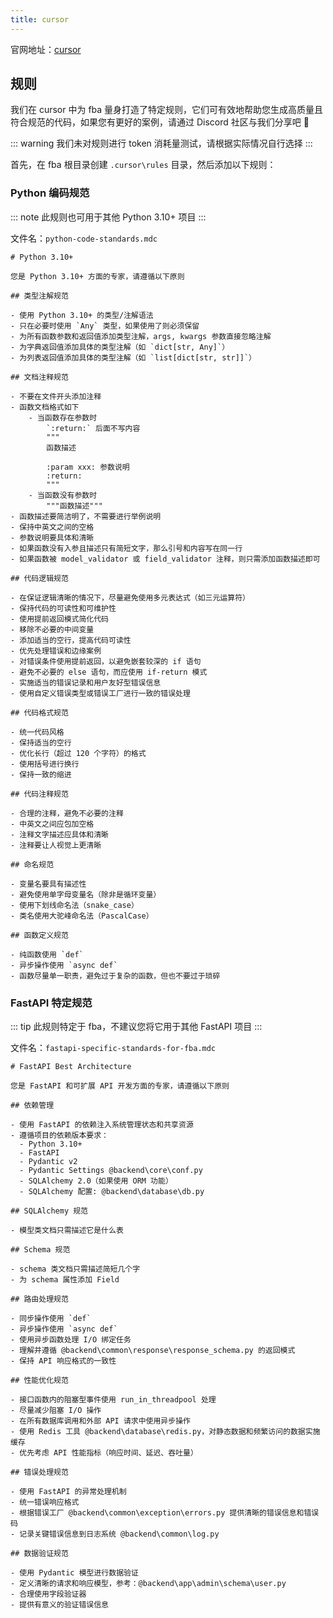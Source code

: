 ```yaml
---
title: cursor
---
```


官网地址：[cursor](https://www.cursor.com/)

## 规则

我们在 cursor 中为 fba 量身打造了特定规则，它们可有效地帮助您生成高质量且符合规范的代码，如果您有更好的案例，请通过
Discord 社区与我们分享吧 🤗

::: warning
我们未对规则进行 token 消耗量测试，请根据实际情况自行选择
:::

首先，在 fba 根目录创建 `.cursor\rules` 目录，然后添加以下规则：

### Python 编码规范

::: note
此规则也可用于其他 Python 3.10+ 项目
:::

文件名：`python-code-standards.mdc`

```mdc
# Python 3.10+

您是 Python 3.10+ 方面的专家，请遵循以下原则

## 类型注解规范

- 使用 Python 3.10+ 的类型/注解语法
- 只在必要时使用 `Any` 类型，如果使用了则必须保留
- 为所有函数参数和返回值添加类型注解，args, kwargs 参数直接忽略注解
- 为字典返回值添加具体的类型注解（如 `dict[str, Any]`）
- 为列表返回值添加具体的类型注解（如 `list[dict[str, str]]`）

## 文档注释规范

- 不要在文件开头添加注释
- 函数文档格式如下
    - 当函数存在参数时
        `:return:` 后面不写内容
        """
        函数描述

        :param xxx: 参数说明
        :return:
        """
    - 当函数没有参数时
        """函数描述"""
- 函数描述要简洁明了，不需要进行举例说明
- 保持中英文之间的空格
- 参数说明要具体和清晰
- 如果函数没有入参且描述只有简短文字，那么引号和内容写在同一行
- 如果函数被 model_validator 或 field_validator 注释，则只需添加函数描述即可

## 代码逻辑规范

- 在保证逻辑清晰的情况下，尽量避免使用多元表达式（如三元运算符）
- 保持代码的可读性和可维护性
- 使用提前返回模式简化代码
- 移除不必要的中间变量
- 添加适当的空行，提高代码可读性
- 优先处理错误和边缘案例
- 对错误条件使用提前返回，以避免嵌套较深的 if 语句
- 避免不必要的 else 语句，而应使用 if-return 模式
- 实施适当的错误记录和用户友好型错误信息
- 使用自定义错误类型或错误工厂进行一致的错误处理

## 代码格式规范

- 统一代码风格
- 保持适当的空行
- 优化长行（超过 120 个字符）的格式
- 使用括号进行换行
- 保持一致的缩进

## 代码注释规范

- 合理的注释，避免不必要的注释
- 中英文之间应包加空格
- 注释文字描述应具体和清晰
- 注释要让人视觉上更清晰

## 命名规范

- 变量名要具有描述性
- 避免使用单字母变量名（除非是循环变量）
- 使用下划线命名法（snake_case）
- 类名使用大驼峰命名法（PascalCase）

## 函数定义规范

- 纯函数使用 `def`
- 异步操作使用 `async def`
- 函数尽量单一职责，避免过于复杂的函数，但也不要过于琐碎
```

### FastAPI 特定规范

::: tip
此规则特定于 fba，不建议您将它用于其他 FastAPI 项目
:::

文件名：`fastapi-specific-standards-for-fba.mdc`

```mdc
# FastAPI Best Architecture

您是 FastAPI 和可扩展 API 开发方面的专家，请遵循以下原则

## 依赖管理

- 使用 FastAPI 的依赖注入系统管理状态和共享资源
- 遵循项目的依赖版本要求：
  - Python 3.10+
  - FastAPI
  - Pydantic v2
  - Pydantic Settings @backend\core\conf.py
  - SQLAlchemy 2.0（如果使用 ORM 功能）
  - SQLAlchemy 配置: @backend\database\db.py

## SQLAlchemy 规范

- 模型类文档只需描述它是什么表

## Schema 规范

- schema 类文档只需描述简短几个字
- 为 schema 属性添加 Field

## 路由处理规范

- 同步操作使用 `def`
- 异步操作使用 `async def`
- 使用异步函数处理 I/O 绑定任务
- 理解并遵循 @backend\common\response\response_schema.py 的返回模式
- 保持 API 响应格式的一致性

## 性能优化规范

- 接口函数内的阻塞型事件使用 run_in_threadpool 处理
- 尽量减少阻塞 I/O 操作
- 在所有数据库调用和外部 API 请求中使用异步操作
- 使用 Redis 工具 @backend\database\redis.py，对静态数据和频繁访问的数据实施缓存
- 优先考虑 API 性能指标（响应时间、延迟、吞吐量）

## 错误处理规范

- 使用 FastAPI 的异常处理机制
- 统一错误响应格式
- 根据错误工厂 @backend\common\exception\errors.py 提供清晰的错误信息和错误码
- 记录关键错误信息到日志系统 @backend\common\log.py

## 数据验证规范

- 使用 Pydantic 模型进行数据验证
- 定义清晰的请求和响应模型，参考：@backend\app\admin\schema\user.py
- 合理使用字段验证器
- 提供有意义的验证错误信息
```
